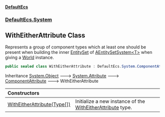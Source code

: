 #### [DefaultEcs](DefaultEcs.md 'DefaultEcs')
### [DefaultEcs.System](DefaultEcs.md#DefaultEcs.System 'DefaultEcs.System')

## WithEitherAttribute Class

Represents a group of component types which at least one should be present when building the inner [EntitySet](EntitySet.md 'DefaultEcs.EntitySet') of [AEntitySetSystem&lt;T&gt;](AEntitySetSystem_T_.md 'DefaultEcs.System.AEntitySetSystem<T>') when giving a [World](World.md 'DefaultEcs.World') instance.

```csharp
public sealed class WithEitherAttribute : DefaultEcs.System.ComponentAttribute
```

Inheritance [System.Object](https://docs.microsoft.com/en-us/dotnet/api/System.Object 'System.Object') &#129106; [System.Attribute](https://docs.microsoft.com/en-us/dotnet/api/System.Attribute 'System.Attribute') &#129106; [ComponentAttribute](ComponentAttribute.md 'DefaultEcs.System.ComponentAttribute') &#129106; WithEitherAttribute

| Constructors | |
| :--- | :--- |
| [WithEitherAttribute(Type[])](WithEitherAttribute.WithEitherAttribute(Type[]).md 'DefaultEcs.System.WithEitherAttribute.WithEitherAttribute(System.Type[])') | Initialize a new instance of the [WithEitherAttribute](WithEitherAttribute.md 'DefaultEcs.System.WithEitherAttribute') type. |
